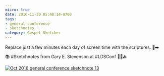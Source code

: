 ```yaml
---
micro: true
date: 2016-11-30 05:48:14-0700
tags:
- general conference
- sketchnotes
category: Gospel Sketcher
---
```


Replace just a few minutes each day of screen time with the scriptures. 📱➡️📚
#Sketchnotes from Gary E. Stevenson at #LDSConf ✍🏼⛪️

[![Oct 2016 general conference sketchnote 13](https://media.bennorris.org/images/gospelsketcher/uploads/2018/76a4e2cebd.jpg)](https://media.bennorris.org/images/gospelsketcher/uploads/2018/76a4e2cebd.jpg)